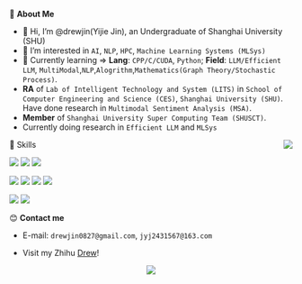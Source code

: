 💭 **About Me**

- 👋 Hi, I’m @drewjin(Yijie Jin), an Undergraduate of Shanghai University (SHU)
- 👀 I’m interested in `AI`, `NLP`, `HPC`, `Machine Learning Systems (MLSys)`
- 🌱 Currently learning => **Lang**: `CPP/C/CUDA`, `Python`; **Field**: `LLM/Efficient LLM`, `MultiModal`,`NLP`,`Alogrithm`,`Mathematics(Graph Theory/Stochastic Process)`.
- **RA** of `Lab of Intelligent Technology and System (LITS)` in `School of Computer Engineering and Science (CES)`, `Shanghai University (SHU)`. Have done research in `Multimodal Sentiment Analysis (MSA)`.
- **Member** of `Shanghai University Super Computing Team (SHUSCT)`.
- Currently doing research in `Efficient LLM` and `MLSys`

<a href="#">
    <img align="right" src="https://github-readme-stats.vercel.app/api?username=drewjin&count_private=true&theme=transparent&show_icons=true" />
</a>

🚀 Skills

![](https://img.shields.io/badge/-python-3e74a2?style=for-the-badge&logo=Python&logoColor=fff) 
![](https://img.shields.io/badge/-C++-0057b8?style=for-the-badge&logo=C%2B%2B&logoColor=fff) 
![](https://img.shields.io/badge/-Go-00add8?style=for-the-badge&logo=Go&logoColor=fff)

<!--- ![](https://img.shields.io/badge/AI_Stack-PyTorch%20%7C%20JAX%20%7C%20Triton%20%7C%20CUDA-ee4c2c?style=for-the-badge) --->

![](https://img.shields.io/badge/-PyTorch-ee4c2c?style=for-the-badge&logo=PyTorch&logoColor=fff)
![](https://img.shields.io/badge/-JAX-6610f2?style=for-the-badge&logo=JAX&logoColor=fff)
![](https://img.shields.io/badge/-Triton-000000?style=for-the-badge&logo=Triton&logoColor=fff)
![](https://img.shields.io/badge/-CUDA-28a745?style=for-the-badge&logo=CUDA&logoColor=fff)

![](https://img.shields.io/badge/-docker-2496ed?style=for-the-badge&logo=Docker&logoColor=fff)
![](https://img.shields.io/badge/-linux-000000?style=for-the-badge&logo=Linux&logoColor=fff)

😊 **Contact me**

- E-mail: `drewjin0827@gmail.com`, `jyj2431567@163.com`

- Visit my Zhihu [Drew](https://www.zhihu.com/people/drew-44-8)!

</p>
    <p align="center">
    <img src="https://profile-counter.glitch.me/{drewjin}/count.svg" />
</p>

<!---
Jinyijiedrew/Jinyijiedrew is a ✨ special ✨ repository because its `README.md` (this file) appears on your GitHub profile.
You can click the Preview link to take a look at your changes.
--->
